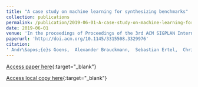 ```yaml
---
title: "A case study on machine learning for synthesizing benchmarks"
collection: publications
permalink: /publication/2019-06-01-A-case-study-on-machine-learning-for-synthesizing-benchmarks
date: 2019-06-01
venue: 'In the proceedings of Proceedings of the 3rd ACM SIGPLAN International Workshop on Machine Learning and Programming Languages (MAPL)'
paperurl: 'http://doi.acm.org/10.1145/3315508.3329976'
citation:
' Andr\&apos;{e}s Goens,  Alexander Brauckmann,  Sebastian Ertel,  Chris Cummins,  Hugh Leather,  Jeronimo Castrillon, &quot;A case study on machine learning for synthesizing benchmarks.&quot; In the proceedings of Proceedings of the 3rd ACM SIGPLAN International Workshop on Machine Learning and Programming Languages (MAPL), 2019.'
---
```

[Access paper here](http://doi.acm.org/10.1145/3315508.3329976){:target="_blank"}

[Access local copy here](synthetic_benchmarks_mapl_2019.pdf){:target="_blank"}
